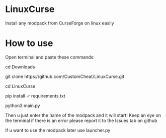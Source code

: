 # LinuxCurse
Install any modpack from CurseForge on linux easily

<h1>How to use</h1>

<p>Open terminal and paste these commands:</p>
<p>cd Downloads</p>
<p>git clone https://github.com/CustomCheat/LinuxCurse.git</p>
<p>cd LinuxCurse</p>
<p>pip install -r requirements.txt</p>
<p>python3 main.py</p>
<p>Then u just enter the name of the modpack and it will start! Keep an eye on the terminal if there is an error please report it to the Issues tab on github</p>
<p>If u want to use the modpack later use launcher.py</p>

